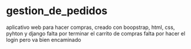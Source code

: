 # gestion_de_pedidos
aplicativo web para hacer compras, creado con boopstrap, html, css, pyhton y django
falta por terminar el carrito de compras
falta por hacer el login pero va bien encaminado
